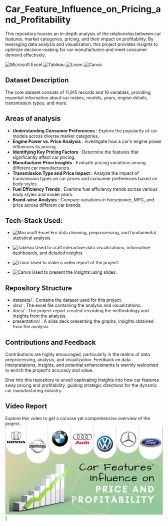 # Car_Feature_Influence_on_Pricing_and_Profitability
This repository houses an in-depth analysis of the relationship between car features, market categories, pricing, and their impact on profitability. By leveraging data analysis and visualization, this project provides insights to optimize decision-making for car manufacturers and meet consumer demand effectively.

![Microsoft Excel](https://img.shields.io/badge/Microsoft%20Excel-white?style=flat&logo=microsoft-excel&logoColor=white&color=darkgreen)      ![Tableau](https://img.shields.io/badge/Tableau-white?style=flat&logo=tableau&logoColor=white&color=blue)      ![Loom](https://img.shields.io/badge/Loom-white?style=flat&logo=loom&logoColor=white&color=brown)      ![Canva](https://img.shields.io/badge/Canva-white?style=flat&logo=Canva&logoColor=white&color=yellow)  


## Dataset Description

The core dataset consists of 11,915 records and 16 variables, providing essential information about car makes, models, years, engine details, transmission types, and more.


## Areas of analysis

- **Understanding Consumer Preferences** : Explore the popularity of car models across diverse market categories.
- **Engine Power vs. Price Analysis** : Investigate how a car's engine power influences its pricing.
- **Identifying Key Pricing Factors** : Determine the features that significantly affect car pricing.
- **Manufacturer Price Insights** : Evaluate pricing variations among different car manufacturers.
- **Transmission Type and Price Impact** : Analyze the impact of transmission types on car prices and consumer preferences based on body styles.
- **Fuel Efficiency Trends** : Examine fuel efficiency trends across various body styles and model years.
- **Brand-wise Analysis** : Compare variations in horsepower, MPG, and price across different car brands.

## Tech-Stack Used:

- ![Microsoft Excel](https://img.shields.io/badge/Microsoft%20Excel-white?style=flat&logo=microsoft-excel&logoColor=white&color=darkgreen) For data cleaning, preprocessing, and fundamental statistical analysis.
  
- ![Tableau](https://img.shields.io/badge/Tableau-white?style=flat&logo=tableau&logoColor=white&color=blue) Used to craft interactive data visualizations, informative dashboards, and detailed insights.
  
- ![Loom](https://img.shields.io/badge/Loom-white?style=flat&logo=loom&logoColor=white&color=brown) Used to make a video report of the project.
  
- ![Canva](https://img.shields.io/badge/Canva-white?style=flat&logo=Canva&logoColor=white&color=yellow) Used to present the insights using slides.

## Repository Structure

- datasets/ : Contains the dataset used for this project.
- xlsx/ : The excel file containing the analysis and visualizations.
- docs/ : The project report created recording the methodology and insights from the analysis. 
- presentation/ : A slide deck presenting the graphs, insights obtained from the analysis.


## Contributions and Feedback

Contributions are highly encouraged, particularly in the realms of data preprocessing, analysis, and visualization. Feedback on data interpretations, insights, and potential enhancements is warmly welcomed to enrich the project's accuracy and value.


Dive into this repository to unveil captivating insights into how car features sway pricing and profitability, guiding strategic directions for the dynamic car manufacturing industry.


## Video Report 
Explore this video to get a concise yet comprehensive overview of the project.
[![Project_Video](https://github.com/SuruchiMandal/Car_Feature_Influence_on_Pricing_and_Profitability/blob/main/Car%20Feature%20influence%20on%20Price%20and%20Profitability%20thumbnail.png)](https://www.loom.com/share/ae2cf4f0a1fa427a8e3a8b7fa71e7a11?sid=46a51e2b-e48e-486c-9fe4-b3f8ae58ffab)]






  
